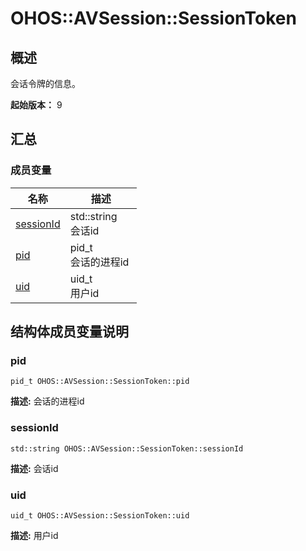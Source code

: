 # OHOS::AVSession::SessionToken


## 概述

会话令牌的信息。

**起始版本：**
9

## 汇总


### 成员变量

  | 名称 | 描述 | 
| -------- | -------- |
| [sessionId](#sessionid) | std::string<br/>会话id&nbsp; | 
| [pid](#pid) | pid_t<br/>会话的进程id&nbsp; | 
| [uid](#uid) | uid_t<br/>用户id&nbsp; | 


## 结构体成员变量说明


### pid

  
```
pid_t OHOS::AVSession::SessionToken::pid
```
**描述:**
会话的进程id


### sessionId

  
```
std::string OHOS::AVSession::SessionToken::sessionId
```
**描述:**
会话id


### uid

  
```
uid_t OHOS::AVSession::SessionToken::uid
```
**描述:**
用户id
